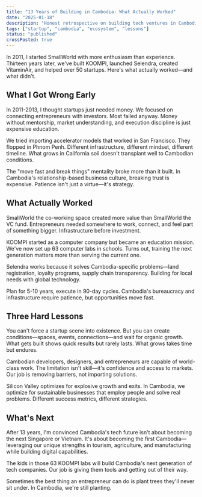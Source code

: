```yaml
---
title: "13 Years of Building in Cambodia: What Actually Worked"
date: "2025-01-18"
description: "Honest retrospective on building tech ventures in Cambodia from 2011-2025. What failed, what succeeded, lessons learned the hard way."
tags: ["startup", "cambodia", "ecosystem", "lessons"]
status: "published"
crossPosted: true
---
```


In 2011, I started SmallWorld with more enthusiasm than experience. Thirteen years later, we've built KOOMPI, launched Selendra, created VitaminAir, and helped over 50 startups. Here's what actually worked—and what didn't.

## What I Got Wrong Early

In 2011-2013, I thought startups just needed money. We focused on connecting entrepreneurs with investors. Most failed anyway. Money without mentorship, market understanding, and execution discipline is just expensive education.

We tried importing accelerator models that worked in San Francisco. They flopped in Phnom Penh. Different infrastructure, different mindset, different timeline. What grows in California soil doesn't transplant well to Cambodian conditions.

The "move fast and break things" mentality broke more than it built. In Cambodia's relationship-based business culture, breaking trust is expensive. Patience isn't just a virtue—it's strategy.

## What Actually Worked

SmallWorld the co-working space created more value than SmallWorld the VC fund. Entrepreneurs needed somewhere to work, connect, and feel part of something bigger. Infrastructure before investment.

KOOMPI started as a computer company but became an education mission. We've now set up 63 computer labs in schools. Turns out, training the next generation matters more than serving the current one.

Selendra works because it solves Cambodia-specific problems—land registration, loyalty programs, supply chain transparency. Building for local needs with global technology.

Plan for 5-10 years, execute in 90-day cycles. Cambodia's bureaucracy and infrastructure require patience, but opportunities move fast.

## Three Hard Lessons

You can't force a startup scene into existence. But you can create conditions—spaces, events, connections—and wait for organic growth. What gets built shows quick results but rarely lasts. What grows takes time but endures.

Cambodian developers, designers, and entrepreneurs are capable of world-class work. The limitation isn't skill—it's confidence and access to markets. Our job is removing barriers, not importing solutions.

Silicon Valley optimizes for explosive growth and exits. In Cambodia, we optimize for sustainable businesses that employ people and solve real problems. Different success metrics, different strategies.

## What's Next

After 13 years, I'm convinced Cambodia's tech future isn't about becoming the next Singapore or Vietnam. It's about becoming the first Cambodia—leveraging our unique strengths in tourism, agriculture, and manufacturing while building digital capabilities.

The kids in those 63 KOOMPI labs will build Cambodia's next generation of tech companies. Our job is giving them tools and getting out of their way.

Sometimes the best thing an entrepreneur can do is plant trees they'll never sit under. In Cambodia, we're still planting.